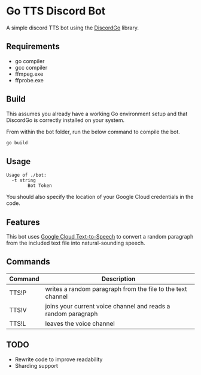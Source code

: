 # Go TTS Discord Bot
A simple discord TTS bot using the [DiscordGo](https://github.com/bwmarrin/discordgo) library.

## Requirements
- go compiler
- gcc compiler
- ffmpeg.exe
- ffprobe.exe

## Build

This assumes you already have a working Go environment setup and that
DiscordGo is correctly installed on your system.

From within the bot folder, run the below command to compile the bot.

```sh
go build
```

## Usage

```
Usage of ./bot:
  -t string
        Bot Token
```
You should also specify the location of your Google Cloud credentials in the code.

## Features
This bot uses [Google Cloud Text-to-Speech](https://cloud.google.com/text-to-speech) to convert a random paragraph from the included text file into natural-sounding speech.

## Commands
| Command           | Description                                                   |
|-------------------|---------------------------------------------------------------|
| TTS!P             | writes a random paragraph from the  file to the text channel  |
| TTS!V             | joins your current voice channel and reads a random paragraph |
| TTS!L             | leaves the voice channel                                      |

## TODO
- Rewrite code to improve readability
- Sharding support
